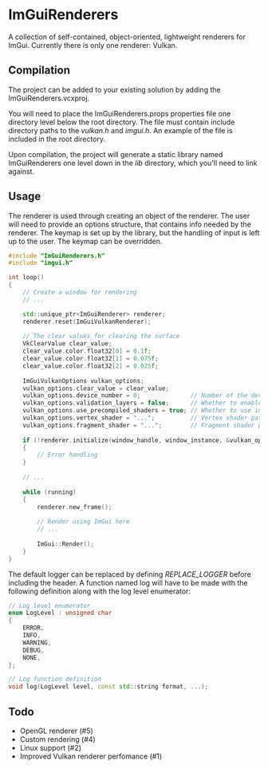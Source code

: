 # ImGuiRenderers
A collection of self-contained, object-oriented, lightweight renderers for ImGui.
Currently there is only one renderer: Vulkan.

## Compilation
The project can be added to your existing solution by adding the ImGuiRenderers.vcxproj.

You will need to place the ImGuiRenderers.props properties file one directory level below the root directory. The file must contain include directory paths to the _vulkan.h_ and _imgui.h_. An example of the file is included in the root directory.

Upon compilation, the project will generate a static library named ImGuiRenderers one level down in the _lib_ directory, which you'll need to link against.

## Usage
The renderer is used through creating an object of the renderer. The user will need to provide an options structure, that contains info needed by the renderer.
The keymap is set up by the library, but the handling of input is left up to the user. The keymap can be overridden.

```c++
#include "ImGuiRenderers.h"
#include "imgui.h"

int loop()
{
	// Create a window for rendering
    // ...

    std::unique_ptr<ImGuiRenderer> renderer;
	renderer.reset(ImGuiVulkanRenderer);
	
	// The clear values for clearing the surface
	VkClearValue clear_value;
	clear_value.color.float32[0] = 0.1f;
	clear_value.color.float32[1] = 0.075f;
	clear_value.color.float32[2] = 0.025f;
	
	ImGuiVulkanOptions vulkan_options;
	vulkan_options.clear_value = clear_value;
	vulkan_options.device_number = 0;              // Number of the device to be used for rendering
	vulkan_options.validation_layers = false;      // Whether to enable Vulkan validation layers or not
	vulkan_options.use_precompiled_shaders = true; // Whether to use included precompiled shaders or not. Using precompiled shaders is highly recommended.
	vulkan_options.vertex_shader = "...";          // Vertex shader path. Default path is ../shaders/imgui.vert.spv
	vulkan_options.fragment_shader = "...";        // Fragment shader path. Default path is ../shaders/imgui.frag.spv
    
    if (!renderer.initialize(window_handle, window_instance, &vulkan_options))
    {
    	// Error handling
    }
    
    // ...
    
    while (running)
    {
    	renderer.new_frame();
        
        // Render using ImGui here
        // ...
        
        ImGui::Render();
    }
}
```

The default logger can be replaced by defining _REPLACE_LOGGER_ before including the header. A function named log will have to be made with the following definition along with the log level enumerator:

```c++
// Log level enumerator
enum LogLevel : unsigned char
{
	ERROR,
	INFO,
	WARNING,
	DEBUG,
	NONE,
};

// Log function definition
void log(LogLevel level, const std::string format, ...);
```

## Todo
* OpenGL renderer (#5)
* Custom rendering (#4)
* Linux support (#2)
* Improved Vulkan renderer perfomance (#1)